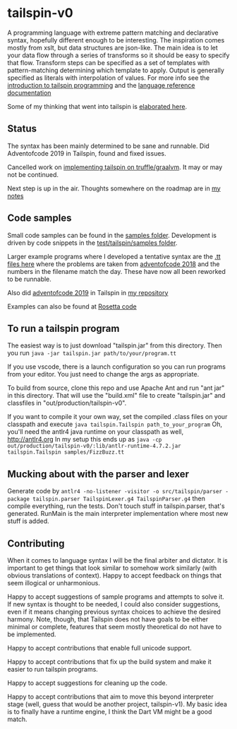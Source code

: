 # tailspin-v0
A programming language with extreme pattern matching and declarative syntax, hopefully different enough to be interesting.
The inspiration comes mostly from xslt, but data structures are json-like. The main idea is to let your data flow through
a series of transforms so it should be easy to specify that flow. Transform steps can be specified as a set of templates with
pattern-matching determining which template to apply. Output is generally specified as literals with interpolation of values.
For more info see the [introduction to tailspin programming](https://tobega.blogspot.com/2020/05/a-little-tailspin.html)
 and the [language reference documentation](TailspinReference.md)

Some of my thinking that went into tailspin is [elaborated here](https://cygni.se/the-perfect-programming-language/).

## Status
The syntax has been mainly determined to be sane and runnable. Did Adventofcode 2019 in Tailspin, found and fixed issues.

Cancelled work on [implementing tailspin on truffle/graalvm](https://github.com/tobega/tailspin-truffle). It may or may not be continued.

Next step is up in the air. Thoughts somewhere on the roadmap are in [my notes](notes.txt)

## Code samples
Small code samples can be found in the [samples folder](https://github.com/tobega/tailspin-v0/tree/master/samples).
Development is driven by code snippets in the [test/tailspin/samples folder](https://github.com/tobega/tailspin-v0/tree/master/test/tailspin/samples).

Larger example programs where I developed a tentative syntax are the [.tt files here](https://github.com/tobega/aoc2018) where the
problems are taken from [adventofcode 2018](https://adventofcode.com/2018) and the numbers in the filename match the day. These have now all been reworked to
be runnable.

Also did [adventofcode 2019](https://adventofcode.com/2019) in Tailspin in [my repository](https://github.com/tobega/aoc2019)

Examples can also be found at [Rosetta code](http://www.rosettacode.org/wiki/Category:Tailspin)

## To run a tailspin program
The easiest way is to just download "tailspin.jar" from this directory. Then you run `java -jar tailspin.jar path/to/your/program.tt`

If you use vscode, there is a launch configuration so you can run programs from your editor. You just need to change the args as appropriate.

To build from source, clone this repo and use Apache Ant and run "ant jar" in this directory. That will use the "build.xml" file to create "tailspin.jar" and classfiles in "out/production/tailspin-v0".

If you want to compile it your own way, set the compiled .class files on your
classpath and execute `java tailspin.Tailspin path_to_your_program`
Oh, you'll need the antlr4 java runtime on your classpath as well, http://antlr4.org
In my setup this ends up as `java -cp out/production/tailspin-v0/:lib/antlr-runtime-4.7.2.jar tailspin.Tailspin samples/FizzBuzz.tt`

## Mucking about with the parser and lexer
Generate code by
`antlr4 -no-listener -visitor -o src/tailspin/parser -package tailspin.parser TailspinLexer.g4 TailspinParser.g4`
then compile everything, run the tests.
Don't touch stuff in tailspin.parser, that's generated. RunMain is the
main interpreter implementation where most new stuff is added.

## Contributing
When it comes to language syntax I will be the final arbiter and dictator. It is
important to get things that look similar to somehow work similarly
(with obvious translations of context). Happy to accept feedback on things that seem illogical
or unharmonious.

Happy to accept suggestions of sample programs and attempts to solve it. If new syntax is thought
to be needed, I could also consider suggestions, even if it means changing previous syntax
choices to achieve the desired harmony. Note, though, that Tailspin does not have goals to be either
minimal or complete, features that seem mostly theoretical do not have to be implemented.

Happy to accept contributions that enable full unicode support.

Happy to accept contributions that fix up the build system and make it easier to run tailspin programs.

Happy to accept suggestions for cleaning up the code.

Happy to accept contributions that aim to move this beyond interpreter stage (well, guess that would be another project, tailspin-v1).
My basic idea is to finally have a runtime engine, I think the Dart VM might be a good match.

